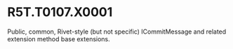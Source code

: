 # R5T.T0107.X0001
Public, common, Rivet-style (but not specific) ICommitMessage and related extension method base extensions.
